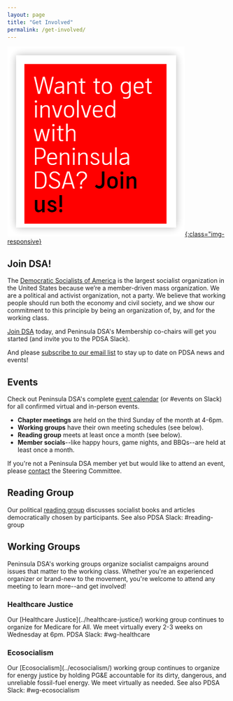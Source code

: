 ```yaml
---
layout: page
title: "Get Involved"
permalink: /get-involved/
---
```


[![Want to get involved with Peninsula DSA? Join us!](/assets/images/getinvolved.png){:class="img-responsive}](https://act.dsausa.org/donate/dsa_recommit_2022/)

<h2>Join DSA!</h2>

The [Democratic Socialists of America](https://www.dsausa.org/) is the largest socialist organization in the United States because we’re a member-driven mass organization. We are a political and activist organization, not a party. We believe that working people should run both the economy and civil society, and we show our commitment to this principle by being an organization of, by, and for the working class.

[Join DSA](https://www.dsausa.org/join) today, and Peninsula DSA's Membership co-chairs will get you started (and invite you to the PDSA Slack). 

And please [subscribe to our email list](http://eepurl.com/cNwNHH) to stay up to date on PDSA news and events!

<h2>Events</h2>

Check out Peninsula DSA's complete [event calendar](../calendar) (or #events on Slack) for all confirmed virtual and in-person events.

* **Chapter meetings** are held on the third Sunday of the month at 4-6pm.
* **Working groups** have their own meeting schedules (see below).
* **Reading group** meets at least once a month (see below).
* **Member socials**--like happy hours, game nights, and BBQs--are held at least once a month.

If you're not a Peninsula DSA member yet but would like to attend an event, please [contact](mailto:info@peninsuladsa.org) the Steering Committee.

<h2>Reading Group</h2>

Our political [reading group](../political-reading/) discusses socialist books and articles democratically chosen by participants. See also PDSA Slack: #reading-group

<h2>Working Groups</h2>

Peninsula DSA's working groups organize socialist campaigns around issues that matter to the working class. Whether you're an experienced organizer or brand-new to the movement, you're welcome to attend any meeting to learn more--and get involved!

<h3>Healthcare Justice</h3>
Our [Healthcare Justice](../healthcare-justice/) working group continues to organize for Medicare for All. We meet virtually every 2-3 weeks on Wednesday at 6pm. PDSA Slack: #wg-healthcare

<h3>Ecosocialism</h3>
Our [Ecosocialism](../ecosocialism/) working group continues to organize for energy justice by holding PG&E accountable for its dirty, dangerous, and unreliable fossil-fuel energy. We meet virtually as needed. See also PDSA Slack: #wg-ecosocialism
